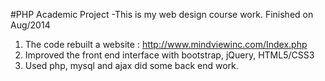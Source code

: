 #PHP Academic Project
-This is my web design course work. Finished on Aug/2014
1. The code rebuilt a website : http://www.mindviewinc.com/Index.php
2. Improved the front end interface with bootstrap, jQuery, HTML5/CSS3
3. Used php, mysql and ajax did some back end work. 
 
 
